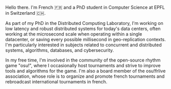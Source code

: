 Hello there.
I'm French :fr: and a PhD student in Computer Science at EPFL in Switzerland :switzerland:.

As part of my PhD in the Distributed Computing Laboratory, I'm working on low latency and robust distributed systems for today's data centers, often working at the microsecond scale when operating within a single datacenter, or saving every possible millisecond in geo-replication contexts.
I'm particularly interested in subjects related to concurrent and distributed systems, algorithms, databases, and cybersecurity.

In my free time, I'm involved in the community of the open-source rhythm game "osu!", where I occasionally host tournaments and strive to improve tools and algorithms for the game.
I'm also a board member of the osu!frlive association, whose role is to organize and promote french tournaments and rebroadcast international tournaments in french.
